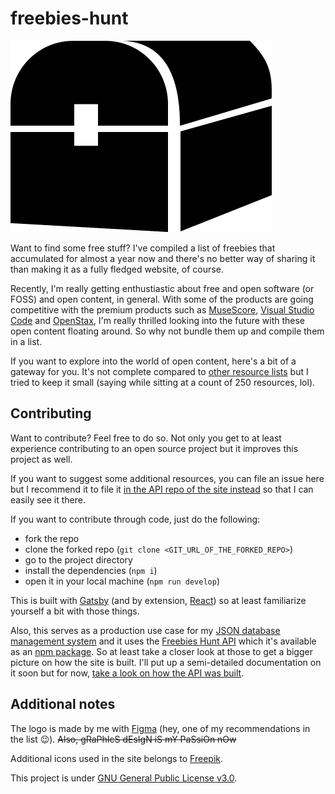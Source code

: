 # freebies-hunt

![Freebies Hunt logo](./docs/assets/freebies-hunt-logo.svg)

Want to find some free stuff? I've compiled a list of freebies that accumulated for almost a year now and there's no better way of sharing it than making it as a fully fledged website, of course.

Recently, I'm really getting enthustiastic about free and open software (or FOSS) and open content, in general. With some of the products are going competitive with the premium products such as [MuseScore](https://musescore.org/), [Visual Studio Code](https://code.visualstudio.com/) and [OpenStax](https://openstax.org/), I'm really thrilled looking into the future with these open content floating around. So why not bundle them up and compile them in a list. 

If you want to explore into the world of open content, here's a bit of a gateway for you. It's not complete compared to [other resource lists](https://github.com/sindresorhus/awesome) but I tried to keep it small (saying while sitting at a count of 250 resources, lol).

## Contributing
Want to contribute? Feel free to do so. Not only you get to at least experience contributing to an open source project but it improves this project as well.

If you want to suggest some additional resources, you can file an issue here but I recommend it to file it [in the API repo of the site instead](https://github.com/foo-dogsquared/freebies-hunt-api) so that I can easily see it there.

If you want to contribute through code, just do the following:

- fork the repo
- clone the forked repo (`git clone <GIT_URL_OF_THE_FORKED_REPO>`)
- go to the project directory
- install the dependencies (`npm i`)
- open it in your local machine (`npm run develop`)

This is built with [Gatsby](http://gatsbyjs.org/) (and by extension, [React](http://reactjs.org/)) so at least familiarize yourself a bit with those things.

Also, this serves as a production use case for my [JSON database management system](https://github.com/foo-dogsquared/jayson-db) and it uses the [Freebies Hunt API](https://github.com/foo-dogsquared/freebies-hunt-api) which it's available as an [npm package](https://www.npmjs.com/package/freebies-hunt-api). So at least take a closer look at those to get a bigger picture on how the site is built. I'll put up a semi-detailed documentation on it soon but for now, [take a look on how the API was built](https://github.com/foo-dogsquared/freebies-hunt-api/blob/master/docs/getting-started.md).

## Additional notes 
The logo is made by me with [Figma](http://figma.com/) (hey, one of my recommendations in the list 😉). ~~Also, gRaPhIcS dEsIgN iS mY PaSsiOn nOw~~

Additional icons used in the site belongs to [Freepik](https://www.freepik.com/).

This project is under [GNU General Public License v3.0](https://choosealicense.com/licenses/gpl-3.0/).
